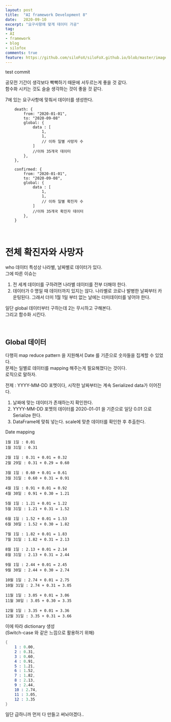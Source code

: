 ```yaml
---
layout: post
title:  "AI framework Development 8"
date:   2020-09-10
excerpt: "요구사항에 맞게 데이터 가공"
tag:
- AI
- framework
- blog
- silofox
comments: true
feature: https://github.com/siloFoX/siloFoX.github.io/blob/master/images/help/help.jpg?raw=true
---
```


test commit

공모전 기간이 생각보다 빡빡하기 때문에 서두르는게 좋을 것 같다.<br>
함수화 시키는 것도 슬슬 생각하는 것이 좋을 것 같다.

7에 있는 요구사항에 맞춰서 데이터를 생성한다.

```
    death: {
        from: "2020-01-01",
        to: "2020-09-08"
		global: {
			data : [
				1,
				1,
				// 이하 일별 사망자 수
			]
			//이하 35개국 데이터
		},
	},

	confirmed: {
		from: "2020-01-01",
		to: "2020-09-08",
		global: {
			data : [
				1,
				1,
				// 이하 일별 확진자 수
			]
			//이하 35개국 확진자 데이터
		},
	}
```

<br>

# 전체 확진자와 사망자

who 데이터 특성상 나라별, 날짜별로 데이터가 있다.<br>
그에 따른 이슈는

1. 전 세계 데이터를 구하려면 나라별 데이터를 전부 더해야 한다.
2. 데이터가 0 명일 때 데이터까지 있지는 않다. 나라별로 코로나 발병한 날짜부터 카운팅된다. 그래서 더미 1월 1일 부터 없는 날에는 더미데이터를 넣어야 한다.

일단 global 데이터부터 구하는데 2는 무시하고 구해본다.<br>
그리고 함수화 시킨다.

<br>

## Global 데이터

다행히 map reduce pattern 을 지원해서 Date 를 기준으로 숫자들을 집계할 수 있었다.<br>
문제는 일별로 데이터를 mapping 해주는게 필요해졌다는 것이다.<br>
로직으로 말하자.

전제 : YYYY-MM-DD 포멧이다, 시작한 날짜부터는 계속 Serialized data가 이어진다.

1. 날짜에 맞는 데이터가 존재하는지 확인한다.
2. YYYY-MM-DD 포멧의 데이터를 2020-01-01 을 기준으로 일당 0.01 으로 Serialize 한다.
3. DataFrame에 맞춰 넣는다. scale에 맞춘 데이터를 확인한 후 추출한다.

Date mapping
```
1월 1일 : 0.01
1월 31일 : 0.31

2월 1일 : 0.31 + 0.01 = 0.32
2월 29일 : 0.31 + 0.29 = 0.60

3월 1일 : 0.60 + 0.01 = 0.61
3월 31일 : 0.60 + 0.31 = 0.91

4월 1일 : 0.91 + 0.01 = 0.92
4월 30일 : 0.91 + 0.30 = 1.21 

5월 1일 : 1.21 + 0.01 = 1.22
5월 31일 : 1.21 + 0.31 = 1.52

6월 1일 : 1.52 + 0.01 = 1.53
6월 30일 : 1.52 + 0.30 = 1.82

7월 1일 : 1.82 + 0.01 = 1.83
7월 31일 : 1.82 + 0.31 = 2.13

8월 1일 : 2.13 + 0.01 = 2.14
8월 31일 : 2.13 + 0.31 = 2.44

9월 1일 : 2.44 + 0.01 = 2.45
9월 30일 : 2.44 + 0.30 = 2.74

10월 1일 : 2.74 + 0.01 = 2.75
10월 31일 : 2.74 + 0.31 = 3.05

11월 1일 : 3.05 + 0.01 = 3.06
11월 30일 : 3.05 + 0.30 = 3.35

12월 1일 : 3.35 + 0.01 = 3.36
12월 31일 : 3.35 + 0.31 = 3.66
```

이에 따라 dictionary 생성<br>
(Switch-case 와 같은 느낌으로 활용하기 위해)

```s
{
    1 : 0.00,
    2 : 0.31,
    3 : 0.60,
    4 : 0.91,
    5 : 1.21,
    6 : 1.52,
    7 : 1.82,
    8 : 2.13,
    9 : 2.44,
    10 : 2.74,
    11 : 3.05,
    12 : 3.35
}
```

일단 급하니까 먼저 다 만들고 써놔야겠다..